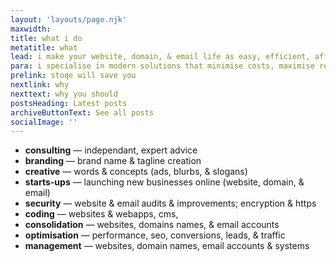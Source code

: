 ```yaml
---
layout: 'layouts/page.njk'
maxwidth: 
title: what i do
metatitle: what
lead: i make your website, domain, & email life as easy, efficient, affordable, secure, & performant as possible. 
para: i specialise in modern solutions that minimise costs, maximise returns, optimise performance, safeguard accounts & assets, and more.
prelink: stoqe will save you
nextlink: why
nexttext: why you should
postsHeading: Latest posts
archiveButtonText: See all posts
socialImage: ''
---
```


- **consulting** — independant, expert advice
- **branding** — brand name & tagline creation
- **creative** — words & concepts (ads, blurbs, & slogans)
- **starts-ups** — launching new businesses online (website, domain, & email)
- **security** — website & email audits & improvements; encryption & https
- **coding** — websites & webapps, cms, 
- **consolidation** — websites, domains names, & email accounts
- **optimisation** — performance, seo, conversions, leads, &  traffic
- **management** — websites, domain names, email accounts & systems
<br>